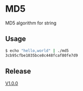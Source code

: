 # MD5

MD5 algorithm for string

## Usage

```bash
$ echo "hello,world" | ./md5
3cb95cfbe1035bce8c448fcaf80fe7d9
```

## Release

[V1.0.0](https://github.com/ZhenlyChen/MD5-Cpp/releases/tag/1.0.0)
